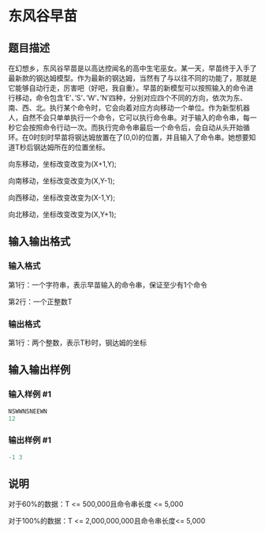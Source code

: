 # 东风谷早苗

## 题目描述

在幻想乡，东风谷早苗是以高达控闻名的高中生宅巫女。某一天，早苗终于入手了最新款的钢达姆模型。作为最新的钢达姆，当然有了与以往不同的功能了，那就是它能够自动行走，厉害吧（好吧，我自重）。早苗的新模型可以按照输入的命令进行移动，命令包含’E’、’S’、’W’、’N’四种，分别对应四个不同的方向，依次为东、南、西、北。执行某个命令时，它会向着对应方向移动一个单位。作为新型机器人，自然不会只单单执行一个命令，它可以执行命令串。对于输入的命令串，每一秒它会按照命令行动一次。而执行完命令串最后一个命令后，会自动从头开始循环。在0时刻时早苗将钢达姆放置在了(0,0)的位置，并且输入了命令串。她想要知道T秒后钢达姆所在的位置坐标。

向东移动，坐标改变改变为(X+1,Y);

向南移动，坐标改变改变为(X,Y-1);

向西移动，坐标改变改变为(X-1,Y);

向北移动，坐标改变改变为(X,Y+1);

## 输入输出格式

### 输入格式

第1行：一个字符串，表示早苗输入的命令串，保证至少有1个命令

第2行：一个正整数T

### 输出格式

第1行：两个整数，表示T秒时，钢达姆的坐标

## 输入输出样例

### 输入样例 #1

```cpp
NSWWNSNEEWN
12

```
### 输出样例 #1

```cpp
-1 3
```


## 说明

对于60%的数据：T <= 500,000且命令串长度 <= 5,000

对于100%的数据：T <= 2,000,000,000且命令串长度<= 5,000


